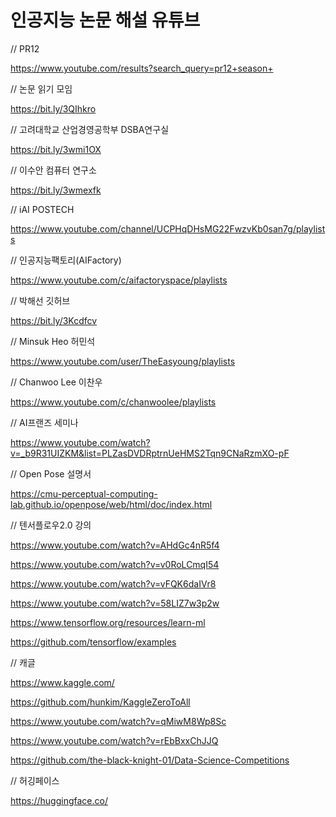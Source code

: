 # 인공지능 논문 해설 유튜브

// PR12

https://www.youtube.com/results?search_query=pr12+season+

// 논문 읽기 모임

https://bit.ly/3QIhkro

// 고려대학교 산업경영공학부 DSBA연구실

https://bit.ly/3wmi1OX

// 이수안 컴퓨터 연구소

https://bit.ly/3wmexfk

// iAI POSTECH

https://www.youtube.com/channel/UCPHqDHsMG22FwzvKb0san7g/playlists

// 인공지능팩토리(AIFactory)

https://www.youtube.com/c/aifactoryspace/playlists

// 박해선 깃허브

https://bit.ly/3Kcdfcv

// Minsuk Heo 허민석

https://www.youtube.com/user/TheEasyoung/playlists

// Chanwoo Lee 이찬우

https://www.youtube.com/c/chanwoolee/playlists

// AI프랜즈 세미나

https://www.youtube.com/watch?v=_b9R31UIZKM&list=PLZasDVDRptrnUeHMS2Tqn9CNaRzmXO-pF

// Open Pose 설명서

https://cmu-perceptual-computing-lab.github.io/openpose/web/html/doc/index.html

// 텐서플로우2.0 강의

https://www.youtube.com/watch?v=AHdGc4nR5f4

https://www.youtube.com/watch?v=v0RoLCmqI54

https://www.youtube.com/watch?v=vFQK6daIVr8

https://www.youtube.com/watch?v=58LIZ7w3p2w

https://www.tensorflow.org/resources/learn-ml

https://github.com/tensorflow/examples

// 캐글

https://www.kaggle.com/

https://github.com/hunkim/KaggleZeroToAll

https://www.youtube.com/watch?v=qMiwM8Wp8Sc

https://www.youtube.com/watch?v=rEbBxxChJJQ

https://github.com/the-black-knight-01/Data-Science-Competitions

// 허깅페이스

https://huggingface.co/

